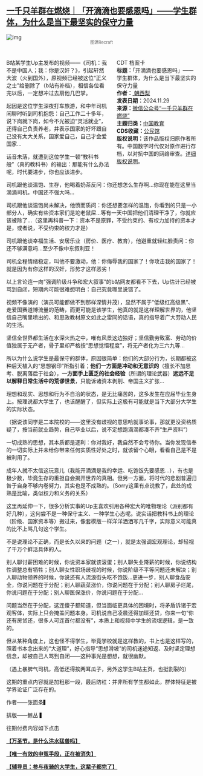 <!--1732890629000-->
[一千只羊群在燃烧｜「开滴滴也要感恩吗」——学生群体，为什么是当下最坚实的保守力量](https://chinadigitaltimes.net/chinese/713560.html)
------

<p><img decoding="async" src="https://chinadigitaltimes.net/chinese/files/2024/11/post-713560-6749a7eaee814.png" alt="img"></p><span style="font-size: 0.8em;color: #666;display: block;text-align: center;margin-bottom:32px; margin-top: -20px;line-height:22px;">图源Recraft</span><div style="width:42%;float:right;padding-left:20px"><div class="su-spoiler su-spoiler-style-fancy su-spoiler-icon-chevron-circle" data-scroll-offset="0" data-anchor-in-url="no"><div class="su-spoiler-title" tabindex="0" role="button"><span class="su-spoiler-icon"></span>CDT 档案卡</div><div class="su-spoiler-content su-u-clearfix su-u-trim"><strong>标题：</strong>「开滴滴也要感恩吗」——学生群体，为什么是当下最坚实的保守力量<br><strong>作者：</strong><a href="https://chinadigitaltimes.net/space/一千只羊群在燃烧" target="_blank"> 朝西梨</a><br><strong>发表日期：</strong>2024.11.29<br><strong>来源：</strong><a href="https://archive.ph/?url=https://mp.weixin.qq.com/s/M7ie2Hi7LzALWpiuRl2mQA" target="_blank">微信公众号“一千只羊群在燃烧”</a><br><strong>主题归类：</strong><a href="https://chinadigitaltimes.net/space/中国教育" target="_blank">中国教育</a><br><strong>CDS收藏：</strong><a href="https://chinadigitaltimes.net/space/%E5%85%AC%E6%B0%91%E9%A6%86" target="_blank" rel="noopener">公民馆</a><br><strong>版权说明：</strong>该作品版权归原作者所有。中国数字时代仅对原作进行存档，以对抗中国的网络审查。<a href="https://chinadigitaltimes.net/chinese/copyright">详细版权说明</a>。</div></div></div><p>B站某学生Up主发布的视频——《司机：我不是中国人；我：你是汉奸？》，引起轩然大波（火到国外），原视频已经被这位“正义之士”给删除了（b站有补档），相信各位看完以后，一定想冲过去扇他几巴掌。</p><p>起因是这位学生深夜打车旅游，和中年司机闲聊时听到司机抱怨：自己工作二十多年，说下岗就下岗，如今不光被迫“灵活就业”，还得自己负责养老，并表示国家的好坏跟自己没有太大关系，国家爱自己，自己才会爱国家…</p><p>话音未落，就遭到这位学生一顿“教科书般”（真的教科书）的输出：那能有什么办法呢，时代要进步，你也应该进步。</p><p>司机跟他谈温饱、生存，他喝着奶茶反问：你还想怎么生存啊…你现在能在这里当滴滴司机，中国还不强大吗…</p><p>司机跟他谈温饱尚未解决，他愤而质问：你还想要怎样的温饱，你看到的只是一小部分人，确实有些资本家们是坨老鼠屎…等有一天中国把他们清理干净了，你就应该被除了…（这里再科普一下：资本不是原罪，不受约束的、有权力加持的资本才是，或者说，不受约束的权力才是）</p><p>司机跟他谈幸福生活、安居乐业（房价、医疗、教育），他避重就轻红脸责问：你还不够满意吗…至少不像中东叙利亚！</p><p>司机全程情绪稳定，叫他不要激动，他：你侮辱我的国家了！你攻击我的国家了！就是因为有你这样的汉奸，形势才这样恶劣！</p><p>以上言论连一向“强调阶级斗争和宏大叙事”的b站网友都看不下去，Up估计已经被骂到自闭，短期内可能很难想明白：自己究竟哪里说错了。</p><p>视频不像演的（演员可能都做不到那样深情并茂），显然不属于“低级红高级黑”、走爱国赛道博流量的范畴，而更可能是该学生，他真的就是这样理解世界的，他坚信自己嘴里喷出的、和思政教材原文如此之雷同的话语，真的指导着广大劳动人民的生活。</p><p>坚信全世界都生活在水深火热之中，唯有风景这边独好；坚信勤劳致富、劳动的价值独属于无产者，骨子里却严格按“思想觉悟程度”，将无产者化为三六九等…</p><p>所以为什么说学生是最保守的群体，原因很简单：他们的大部分行为，长期都被这种后天植入的“思想钢印”所指引着；<strong>他们一方面是冲动和无意识的</strong>（擅长不加思考、脱离落后于社会），<strong>一方面手上匮乏的社会经验</strong>（所谓的理论武器）<strong>远远不足以解释日常生活中的荒谬世景</strong>，只能诉诸资本剥削、帝国主义扩张…</p><p>理想和现实、思想和行为不自洽的状态，是无比痛苦的，这多发生在应届毕业生身上。按理说都大学生了，也该醒醒了，但实际上这极有可能就是当下大部分大学生的实际状态。</p><p>（据说该同学是二本院校的——这里没有歧视的意思哈就事论事，那就更没资格质疑了，按当前就业趋势，自己毕业以后，说不定想跑滴滴都凑不齐“生产资料”）</p><p>一切成熟的思想，其本质都是逐利：你对我好，我自然不会亏待你。当你发现信奉的一切实际上并未给你带来任何实质性好处之时，就该留个心眼，看看自己是不是被利用了。</p><p>成年人就不太信这玩意儿（我能开滴滴是我的幸运、吃饱饭先要感恩…），有也是极少数，毕竟生存的重担自会揭开世界的真相。但另一方面，将时代的悲剧普遍归咎于自身不够内卷努力，其实也是不成熟的。（Sorry这里有点说教了，此处的成熟是比喻，类似权力和义务的关系）</p><p>这里再延伸一下，很多分析实事的Up主喜欢引用各种宏大的唯物理论（派别都有好几种），这何尝不是一种保守主义、一种学生心态呢。说实话把教科书上的理论（阶级、国家资本等）搬过来，像套模版一样洋洋洒洒写几千字，实际意义可能真的比不上骂几句这个学生。</p><p>不是说理论不正确，而是长久以来的问题（之一），就是太强调宏观理论，却轻视了千万个鲜活具体的人。</p><p>别人聊讨薪困难的时候，你说资本家就该滚蛋；别人聊失业降薪的时候，你说结构性调整总有牺牲；别人聊女性职场歧视的时候，你说阶级不平等问题还未解决；别人聊动物领养的时候，你说还有人流浪街头吃不饱饭…更进一步，别人聊食品安全，你说问题在于分配；别人聊蔬菜涨价，你说问题在于分配；别人聊房子烂尾，你说问题在于分配；别人聊医保涨价，你说问题在于分配…</p><p>问题当然在于分配，这连傻子都知道，但当面临更具体的困境时，将矛盾诉诸于宏观客体，实际上只会掩盖问题本身。司机说自己凌晨还得加班还贷，你来一句“你还有房贷还，很多人可连首付都没有”，本质上和视频中学生的流氓逻辑，是一致的。</p><p>但从某种角度上，这也怪不得学生，毕竟学校就是这样教的，书上也是这样写的，照着书本念出来的“大道理”，好心指导“思想滑坡”的司机迷途知返、及时坚定理想信念，却被自己人骂到自闭——这种事光是想想，就很幽默。</p><p>（遇上暴脾气司机，高低还得挨两耳瓜子，另外这学生B站主页，也挺割裂的）</p><p>这期的重点内容就是加粗那一段，最后防杠：并非所有学生都如此，群体特征是被学界论证广泛存在的。</p><p>作者——张面条▍</p><p>排版——鲸丛&nbsp;▍</p><p>往期付费内容如下点击</p><p><a href="https://mp.weixin.qq.com/s?__biz=Mzg2Mjk1MzE3Mg==&amp;mid=2247485498&amp;idx=1&amp;sn=2a961c93263fe9e5e88f084a6e84d66f&amp;chksm=ce014381f976ca97a271d251f41e173b34bbed8210f941399209d6b8c7083d20f0f3f8e921b7&amp;scene=21#wechat_redirect"><strong>【万圣节，是什么洪水猛兽吗】</strong></a></p><p><a href="http://mp.weixin.qq.com/s?__biz=Mzg2Mjk1MzE3Mg==&amp;mid=2247485030&amp;idx=1&amp;sn=43984aa5faa9a6794798a55759ff8621&amp;chksm=ce014dddf976c4cbc4d37158f7dc4242b7cb6c70937c0fc8fcd6ae917ee165d942c47360dab6&amp;scene=21#wechat_redirect"><strong>【唯一有效的申冤手段，正在被消失】</strong></a></p><p><a href="http://mp.weixin.qq.com/s?__biz=Mzg2Mjk1MzE3Mg==&amp;mid=2247485539&amp;idx=1&amp;sn=cceba6ab4ade50d5c575b91dfd7848e3&amp;chksm=ce0143d8f976cace40225b0e2b606f0a03227f045b9d94e7c0dc05ed4b9453b5437d5da0b6e5&amp;scene=21#wechat_redirect"><strong>【辅导员：参与夜骑的大学生，这辈子都完了】</strong></a></p><div class="addtoany_share_save_container addtoany_content addtoany_content_bottom"><div class="a2a_kit a2a_kit_size_32 addtoany_list" data-a2a-url="https://chinadigitaltimes.net/chinese/713560.html" data-a2a-title="一千只羊群在燃烧｜「开滴滴也要感恩吗」——学生群体，为什么是当下最坚实的保守力量"><a class="a2a_button_facebook" href="https://www.addtoany.com/add_to/facebook?linkurl=https%3A%2F%2Fchinadigitaltimes.net%2Fchinese%2F713560.html&amp;linkname=%E4%B8%80%E5%8D%83%E5%8F%AA%E7%BE%8A%E7%BE%A4%E5%9C%A8%E7%87%83%E7%83%A7%EF%BD%9C%E3%80%8C%E5%BC%80%E6%BB%B4%E6%BB%B4%E4%B9%9F%E8%A6%81%E6%84%9F%E6%81%A9%E5%90%97%E3%80%8D%E2%80%94%E2%80%94%E5%AD%A6%E7%94%9F%E7%BE%A4%E4%BD%93%EF%BC%8C%E4%B8%BA%E4%BB%80%E4%B9%88%E6%98%AF%E5%BD%93%E4%B8%8B%E6%9C%80%E5%9D%9A%E5%AE%9E%E7%9A%84%E4%BF%9D%E5%AE%88%E5%8A%9B%E9%87%8F" title="Facebook" rel="nofollow noopener" target="_blank"></a><a class="a2a_button_twitter" href="https://www.addtoany.com/add_to/twitter?linkurl=https%3A%2F%2Fchinadigitaltimes.net%2Fchinese%2F713560.html&amp;linkname=%E4%B8%80%E5%8D%83%E5%8F%AA%E7%BE%8A%E7%BE%A4%E5%9C%A8%E7%87%83%E7%83%A7%EF%BD%9C%E3%80%8C%E5%BC%80%E6%BB%B4%E6%BB%B4%E4%B9%9F%E8%A6%81%E6%84%9F%E6%81%A9%E5%90%97%E3%80%8D%E2%80%94%E2%80%94%E5%AD%A6%E7%94%9F%E7%BE%A4%E4%BD%93%EF%BC%8C%E4%B8%BA%E4%BB%80%E4%B9%88%E6%98%AF%E5%BD%93%E4%B8%8B%E6%9C%80%E5%9D%9A%E5%AE%9E%E7%9A%84%E4%BF%9D%E5%AE%88%E5%8A%9B%E9%87%8F" title="Twitter" rel="nofollow noopener" target="_blank"></a><a class="a2a_button_telegram" href="https://www.addtoany.com/add_to/telegram?linkurl=https%3A%2F%2Fchinadigitaltimes.net%2Fchinese%2F713560.html&amp;linkname=%E4%B8%80%E5%8D%83%E5%8F%AA%E7%BE%8A%E7%BE%A4%E5%9C%A8%E7%87%83%E7%83%A7%EF%BD%9C%E3%80%8C%E5%BC%80%E6%BB%B4%E6%BB%B4%E4%B9%9F%E8%A6%81%E6%84%9F%E6%81%A9%E5%90%97%E3%80%8D%E2%80%94%E2%80%94%E5%AD%A6%E7%94%9F%E7%BE%A4%E4%BD%93%EF%BC%8C%E4%B8%BA%E4%BB%80%E4%B9%88%E6%98%AF%E5%BD%93%E4%B8%8B%E6%9C%80%E5%9D%9A%E5%AE%9E%E7%9A%84%E4%BF%9D%E5%AE%88%E5%8A%9B%E9%87%8F" title="Telegram" rel="nofollow noopener" target="_blank"></a><a class="a2a_button_reddit" href="https://www.addtoany.com/add_to/reddit?linkurl=https%3A%2F%2Fchinadigitaltimes.net%2Fchinese%2F713560.html&amp;linkname=%E4%B8%80%E5%8D%83%E5%8F%AA%E7%BE%8A%E7%BE%A4%E5%9C%A8%E7%87%83%E7%83%A7%EF%BD%9C%E3%80%8C%E5%BC%80%E6%BB%B4%E6%BB%B4%E4%B9%9F%E8%A6%81%E6%84%9F%E6%81%A9%E5%90%97%E3%80%8D%E2%80%94%E2%80%94%E5%AD%A6%E7%94%9F%E7%BE%A4%E4%BD%93%EF%BC%8C%E4%B8%BA%E4%BB%80%E4%B9%88%E6%98%AF%E5%BD%93%E4%B8%8B%E6%9C%80%E5%9D%9A%E5%AE%9E%E7%9A%84%E4%BF%9D%E5%AE%88%E5%8A%9B%E9%87%8F" title="Reddit" rel="nofollow noopener" target="_blank"></a><a class="a2a_button_whatsapp" href="https://www.addtoany.com/add_to/whatsapp?linkurl=https%3A%2F%2Fchinadigitaltimes.net%2Fchinese%2F713560.html&amp;linkname=%E4%B8%80%E5%8D%83%E5%8F%AA%E7%BE%8A%E7%BE%A4%E5%9C%A8%E7%87%83%E7%83%A7%EF%BD%9C%E3%80%8C%E5%BC%80%E6%BB%B4%E6%BB%B4%E4%B9%9F%E8%A6%81%E6%84%9F%E6%81%A9%E5%90%97%E3%80%8D%E2%80%94%E2%80%94%E5%AD%A6%E7%94%9F%E7%BE%A4%E4%BD%93%EF%BC%8C%E4%B8%BA%E4%BB%80%E4%B9%88%E6%98%AF%E5%BD%93%E4%B8%8B%E6%9C%80%E5%9D%9A%E5%AE%9E%E7%9A%84%E4%BF%9D%E5%AE%88%E5%8A%9B%E9%87%8F" title="WhatsApp" rel="nofollow noopener" target="_blank"></a><a class="a2a_button_email" href="https://www.addtoany.com/add_to/email?linkurl=https%3A%2F%2Fchinadigitaltimes.net%2Fchinese%2F713560.html&amp;linkname=%E4%B8%80%E5%8D%83%E5%8F%AA%E7%BE%8A%E7%BE%A4%E5%9C%A8%E7%87%83%E7%83%A7%EF%BD%9C%E3%80%8C%E5%BC%80%E6%BB%B4%E6%BB%B4%E4%B9%9F%E8%A6%81%E6%84%9F%E6%81%A9%E5%90%97%E3%80%8D%E2%80%94%E2%80%94%E5%AD%A6%E7%94%9F%E7%BE%A4%E4%BD%93%EF%BC%8C%E4%B8%BA%E4%BB%80%E4%B9%88%E6%98%AF%E5%BD%93%E4%B8%8B%E6%9C%80%E5%9D%9A%E5%AE%9E%E7%9A%84%E4%BF%9D%E5%AE%88%E5%8A%9B%E9%87%8F" title="Email" rel="nofollow noopener" target="_blank"></a><a class="a2a_button_copy_link" href="https://www.addtoany.com/add_to/copy_link?linkurl=https%3A%2F%2Fchinadigitaltimes.net%2Fchinese%2F713560.html&amp;linkname=%E4%B8%80%E5%8D%83%E5%8F%AA%E7%BE%8A%E7%BE%A4%E5%9C%A8%E7%87%83%E7%83%A7%EF%BD%9C%E3%80%8C%E5%BC%80%E6%BB%B4%E6%BB%B4%E4%B9%9F%E8%A6%81%E6%84%9F%E6%81%A9%E5%90%97%E3%80%8D%E2%80%94%E2%80%94%E5%AD%A6%E7%94%9F%E7%BE%A4%E4%BD%93%EF%BC%8C%E4%B8%BA%E4%BB%80%E4%B9%88%E6%98%AF%E5%BD%93%E4%B8%8B%E6%9C%80%E5%9D%9A%E5%AE%9E%E7%9A%84%E4%BF%9D%E5%AE%88%E5%8A%9B%E9%87%8F" title="Copy Link" rel="nofollow noopener" target="_blank"></a><a class="a2a_dd addtoany_share_save addtoany_share" href="https://www.addtoany.com/share"></a></div></div>
